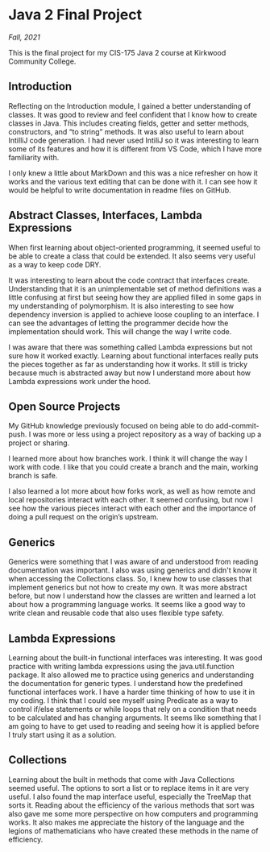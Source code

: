 # Java 2 Final Project
*Fall, 2021*

This is the final project for my CIS-175 Java 2 course at Kirkwood Community College.

## Introduction

Reflecting on the Introduction module, I gained a better understanding of classes. It was good to review and feel confident that I know how to create classes in Java. This includes creating fields, getter and setter methods, constructors, and “to string” methods. It was also useful to learn about IntilliJ code generation. I had never used IntiliJ so it was interesting to learn some of its features and how it is different from VS Code, which I have more familiarity with.

I only knew a little about MarkDown and this was a nice refresher on how it works and the various text editing that can be done with it. I can see how it would be helpful to write documentation in readme files on GitHub.

## Abstract Classes, Interfaces, Lambda Expressions

When first learning about object-oriented programming, it seemed useful to be able to create a class that could be extended. It also seems very useful as a way to keep code DRY.

It was interesting to learn about the code contract that interfaces create. Understanding that it is an unimplementable set of method definitions was a little confusing at first but seeing how they are applied filled in some gaps in my understanding of polymorphism. It is also interesting to see how dependency inversion is applied to achieve loose coupling to an interface. I can see the advantages of letting the programmer decide how the implementation should work. This will change the way I write code.

I was aware that there was something called Lambda expressions but not sure how it worked exactly. Learning about functional interfaces really puts the pieces together as far as understanding how it works. It still is tricky because much is abstracted away but now I understand more about how Lambda expressions work under the hood.


## Open Source Projects
My GitHub knowledge previously focused on being able to do add-commit-push. I was more or less using a project repository as a way of backing up a project or sharing.

I learned more about how branches work. I think it will change the way I work with code. I like that you could create a branch and the main, working branch is safe.

I also learned a lot more about how forks work, as well as how remote and local repositories interact with each other. It seemed confusing, but now I see how the various pieces interact with each other and the importance of doing a pull request on the origin’s upstream.

## Generics
Generics were something that I was aware of and understood from reading documentation was important. I also was using generics and didn't know it when accessing the Collections class. So, I knew how to use classes that implement generics but not how to create my own. It was more abstract before, but now I understand how the classes are written and learned a lot about how a programming language works. It seems like a good way to write clean and reusable code that also uses flexible type safety.


## Lambda Expressions
Learning about the built-in functional interfaces was interesting. It was good practice with writing lambda expressions using the java.util.function package. It also allowed me to practice using generics and understanding the documentation for generic types. I understand how the predefined functional interfaces work. I have a harder time thinking of how to use it in my coding. I think that I could see myself using Predicate as a way to control if/else statements or while loops that rely on a condition that needs to be calculated and has changing arguments. It seems like something that I am going to have to get used to reading and seeing how it is applied before I truly start using it as a solution.

## Collections
Learning about the built in methods that come with Java Collections seemed useful. The options to sort a list or to replace items in it are very useful. I also found the map interface useful, especially the TreeMap that sorts it. Reading about the efficiency of the various methods that sort was also gave me some more perspective on how computers and programming works. It also makes me appreciate the history of the language and the legions of mathematicians who have created these methods in the name of efficiency. 
